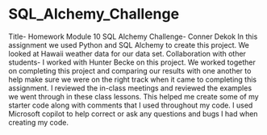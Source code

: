# SQL_Alchemy_Challenge

Title- Homework Module 10 SQL Alchemy Challenge- Conner Dekok
In this assignment we used Python and SQL Alchemy to create this project.  We looked at Hawaii weather data for our data set. 
Collaboration with other students- I worked with Hunter Becke on this project.  We worked together on completing this project and comparing our results with one another to help make sure we were on the right track when it came to completing this assignment. 
I reviewed the in-class meetings and reviewed the examples we went through in these class lessons. This helped me create some of my starter code along with comments that I used throughout my code. 
I used Microsoft copilot to help correct or ask any questions and bugs I had when creating my code. 
